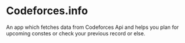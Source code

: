 # Codeforces.info
An app which fetches data from Codeforces Api and helps you plan for upcoming constes or check your previous record or else.
